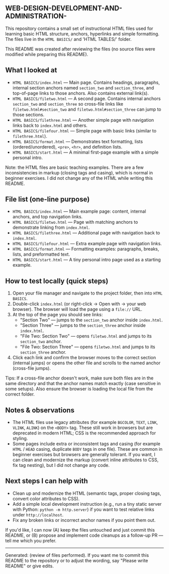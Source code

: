 ## WEB-DESIGN-DEVELOPMENT-AND-ADMINISTRATION-

This repository contains a small set of instructional HTML files used for learning basic
HTML structure, anchors, hyperlinks and simple formatting. The files live in the `HTML BASICS/` and 'HTML TABLES/' folder.

This README was created after reviewing the files (no source files were modified while preparing this README).

## What I looked at

- `HTML BASICS/index.html` — Main page. Contains headings, paragraphs, internal section anchors named
	`section_two` and `section_three`, and top-of-page links to those anchors. Also contains external link(s).
- `HTML BASICS/filetwo.html` — A second page. Contains internal anchors `section_two` and `section_three` so
	cross-file links like `filetwo.html#section_two` and `filetwo.html#section_three` can jump to those sections.
- `HTML BASICS/filethree.html` — Another simple page with navigation links back to `index.html` and others.
- `HTML BASICS/filefour.html` — Simple page with basic links (similar to `filethree.html`).
- `HTML BASICS/format.html` — Demonstrates text formatting, lists (ordered/unordered), `<pre>`, `<hr>`, and definition lists.
- `HTML BASICS/start.html` — A minimal first-page example with a simple personal intro.

Note: the HTML files are basic teaching examples. There are a few inconsistencies in markup (closing tags and casing), which is normal in beginner exercises. I did not change any of the HTML while writing this README.

## File list (one-line purpose)

- `HTML BASICS/index.html` — Main example page: content, internal anchors, and top navigation links.
- `HTML BASICS/filetwo.html` — Page with matching anchors to demonstrate linking from `index.html`.
- `HTML BASICS/filethree.html` — Additional page with navigation back to `index.html`.
- `HTML BASICS/filefour.html` — Extra example page with navigation links.
- `HTML BASICS/format.html` — Formatting examples: paragraphs, breaks, lists, and preformatted text.
- `HTML BASICS/start.html` — A tiny personal intro page used as a starting example.

## How to test locally (quick steps)

1. Open your file manager and navigate to the project folder, then into `HTML BASICS`.
2. Double-click `index.html` (or right-click -> Open with -> your web browser). The browser will load the page using a `file://` URL.
3. At the top of the page you should see links:
	 - "Section Two" — jumps to the `section_two` anchor inside `index.html`.
	 - "Section Three" — jumps to the `section_three` anchor inside `index.html`.
	 - "File Two: Section Two" — opens `filetwo.html` and jumps to its `section_two` anchor.
	 - "File Two: Section Three" — opens `filetwo.html` and jumps to its `section_three` anchor.
4. Click each link and confirm the browser moves to the correct section (internal jumps) or opens the other file and scrolls to the named anchor (cross-file jumps).

Tips: If a cross-file anchor doesn't work, make sure both files are in the same directory and that the anchor names match exactly (case sensitive in some setups). Also ensure the browser is loading the local file from the correct folder.

## Notes & observations

- The HTML files use legacy attributes (for example `BGCOLOR`, `TEXT`, `LINK`, `VLINK`, `ALINK`) on the `<BODY>` tag. These still work in browsers but are deprecated in modern HTML; CSS is the recommended approach for styling.
- Some pages include extra or inconsistent tags and casing (for example `HTML` / `HEAD` casing, duplicate `BODY` tags in one file). These are common in beginner exercises but browsers are generally tolerant. If you want, I can clean and modernize the markup (convert inline attributes to CSS, fix tag nesting), but I did not change any code.

## Next steps I can help with

- Clean up and modernize the HTML (semantic tags, proper closing tags, convert color attributes to CSS).
- Add a simple local development instruction (e.g., run a tiny static server with Python: `python -m http.server`) if you want to test relative links under `http://localhost`.
- Fix any broken links or incorrect anchor names if you point them out.

If you'd like, I can now (A) keep the files untouched and just commit this README, or (B) propose and implement code cleanups as a follow-up PR — tell me which you prefer.

---
Generated: (review of files performed). If you want me to commit this README to the repository or to adjust the wording, say "Please write README" or give edits.

